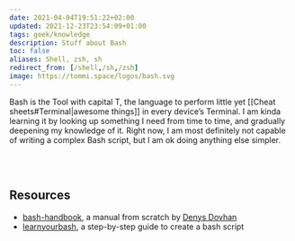 ```yaml
---
date: 2021-04-04T19:51:22+02:00
updated: 2021-12-23T23:54:09+01:00
tags: geek/knowledge
description: Stuff about Bash
toc: false
aliases: Shell, zsh, sh
redirect_from: [/shell,/sh,/zsh]
image: https://tommi.space/logos/bash.svg
---
```

Bash is the Tool with capital T, the language to perform little yet [[Cheat sheets#Terminal|awesome things]] in every device’s Terminal. I am kinda learning it by looking up something I need from time to time, and gradually deepening my knowledge of it. Right now, I am most definitely not capable of writing a complex Bash script, but I am ok doing anything else simpler.

<br>
<br>

## Resources

- [bash-handbook](https://github.com/denysdovhan/bash-handbook 'bash-handbook on GitHub'), a manual from scratch by [Denys Dovhan](https://denysdovhan.com/ 'Denys Dovhan')
- [learnyourbash](https://github.com/denysdovhan/learnyoubash 'learnyourbash on GitHub'), a step-by-step guide to create a bash script
